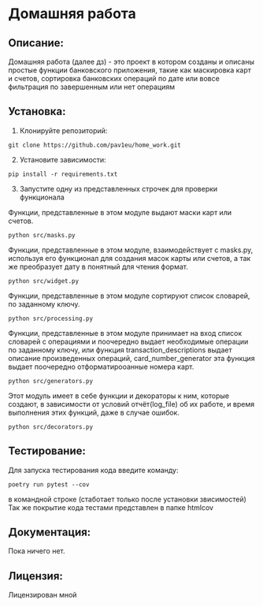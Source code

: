 # Домашняя работа 

## Описание:

Домашняя работа (далее дз) - это проект в котором созданы и описаны простые функции банковского приложения,
такие как маскировка карт и счетов, сортировка банковских
операций по дате или вовсе фильтрация по завершенным или нет операциям

## Установка:

1. Клонируйте репозиторий:
```
git clone https://github.com/pav1eu/home_work.git
```
2. Установите зависимости:
```
pip install -r requirements.txt
```
3. Запустите одну из представленных строчек для проверки функционала

Функции, представленные в этом модуле выдают маски карт или счетов.
```
python src/masks.py
```

Функции, представленные в этом модуле, взаимодействует с masks.py, используя его функционал для создания 
масок карты или счетов, а так же преобразует дату в понятный для чтения формат.
```
python src/widget.py
```

Функции, представленные в этом модуле сортируют список словарей, по заданному ключу.
```
python src/processing.py
```

Функции, представленные в этом модуле принимает на вход список словарей с операциями и поочередно выдает необходимые 
операции по заданному ключу, или функция transaction_descriptions выдает описание произведенных операций,
card_number_generator эта функция выдает поочередно отформатирооанные номера карт.
```
python src/generators.py
```

Этот модуль имеет в себе функции и декораторы к ним, которые создают, в зависимости от условий отчёт(log_file) 
об их работе, и время выполнения этих функций, даже в случае ошибок. 
```
python src/decorators.py
```

## Тестирование:
Для запуска тестирования кода введите команду:
```
poetry run pytest --cov
```
в командной строке (стаботает только после установки звисимостей)
Так же покрытие кода тестами представлен в папке htmlcov  
## Документация:

Пока ничего нет.

## Лицензия:

Лицензирован мной